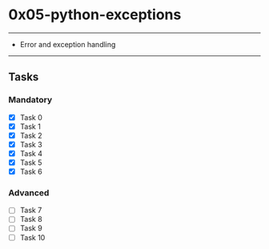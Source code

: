 # 0x05-python-exceptions

---
* Error and exception handling
---

## Tasks
### Mandatory
- [x] Task 0
- [x] Task 1
- [x] Task 2
- [x] Task 3
- [x] Task 4
- [x] Task 5
- [x] Task 6

### Advanced
- [ ] Task 7
- [ ] Task 8
- [ ] Task 9
- [ ] Task 10
